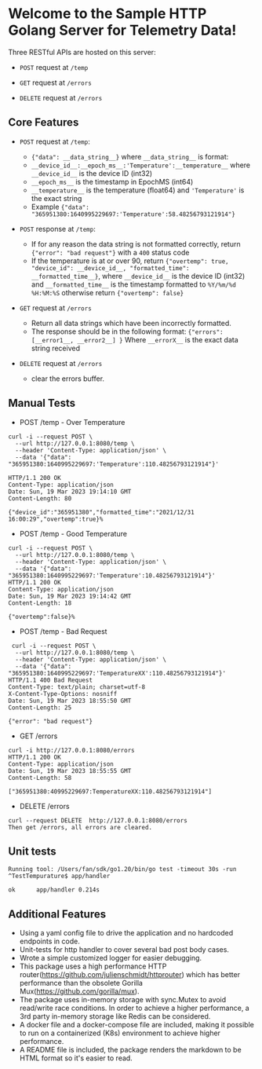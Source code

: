 # Welcome to the Sample HTTP Golang Server for Telemetry Data!
Three RESTful APIs are hosted on this server:

* `POST` request at `/temp`

* `GET` request at `/errors`

* `DELETE` request at `/errors`

## Core Features
* `POST` request at `/temp`:
	- `{"data": __data_string__}`  where `__data_string__` is format:
	- `__device_id__:__epoch_ms__:'Temperature':__temperature__`  where `__device_id__` is the device ID (int32)
	- `__epoch_ms__` is the timestamp in EpochMS (int64)
	- `__temperature__` is the temperature (float64) and `'Temperature'` is the exact string
	- Example `{"data": "365951380:1640995229697:'Temperature':58.48256793121914"}`
  
* `POST` response at `/temp`:
	* If for any reason the data string is not formatted correctly, return `{"error": "bad request"}` with a `400` status code
	- If the temperature is at or over 90, return `{"overtemp": true, "device_id": __device_id__, "formatted_time": __formatted_time__}`, where `__device_id__` is the device ID (int32) and `__formatted_time__` is the timestamp formatted to `%Y/%m/%d %H:%M:%S` otherwise return `{"overtemp": false}`

* `GET` request at `/errors` 
	* Return all data strings which have been incorrectly formatted. 
	* The response should be in the following format: `{"errors": [__error1__, __error2__] }` Where `__errorX__` is the exact data string received

* `DELETE` request at `/errors` 
	* clear the errors buffer.

## Manual Tests
* POST /temp - Over Temperature
```
curl -i --request POST \
  --url http://127.0.0.1:8080/temp \
  --header 'Content-Type: application/json' \
  --data '{"data": "365951380:1640995229697:'Temperature':110.48256793121914"}'

HTTP/1.1 200 OK
Content-Type: application/json
Date: Sun, 19 Mar 2023 19:14:10 GMT
Content-Length: 80

{"device_id":"365951380","formatted_time":"2021/12/31 16:00:29","overtemp":true}%    
```

* POST /temp - Good Temperature
```
curl -i --request POST \
  --url http://127.0.0.1:8080/temp \
  --header 'Content-Type: application/json' \
  --data '{"data": "365951380:1640995229697:'Temperature':10.48256793121914"}'
HTTP/1.1 200 OK
Content-Type: application/json
Date: Sun, 19 Mar 2023 19:14:42 GMT
Content-Length: 18

{"overtemp":false}%      
```

* POST /temp - Bad Request
```
 curl -i --request POST \
  --url http://127.0.0.1:8080/temp \
  --header 'Content-Type: application/json' \
  --data '{"data": "365951380:1640995229697:'TemperatureXX':110.48256793121914"}'
HTTP/1.1 400 Bad Request
Content-Type: text/plain; charset=utf-8
X-Content-Type-Options: nosniff
Date: Sun, 19 Mar 2023 18:55:50 GMT
Content-Length: 25

{"error": "bad request"}
```

* GET /errors
```
curl -i http://127.0.0.1:8080/errors
HTTP/1.1 200 OK
Content-Type: application/json
Date: Sun, 19 Mar 2023 18:55:55 GMT
Content-Length: 58

["365951380:40995229697:TemperatureXX:110.48256793121914"]
```

* DELETE /errors
```
curl --request DELETE  http://127.0.0.1:8080/errors
Then get /errors, all errors are cleared.
```

## Unit tests
```
Running tool: /Users/fan/sdk/go1.20/bin/go test -timeout 30s -run ^TestTempurature$ app/handler

ok  	app/handler	0.214s
```

## Additional Features
- Using a yaml config file to drive the application and no hardcoded endpoints in code.
- Unit-tests for http handler to cover several bad post body cases.
- Wrote a simple customized logger for easier debugging.
- This package uses a high performance HTTP router(https://github.com/julienschmidt/httprouter) which has better performance than the obsolete Gorilla Mux(https://github.com/gorilla/mux).
- The package uses in-memory storage with sync.Mutex to avoid read/write race conditions. In order to achieve a higher performance, a 3rd party in-memory storage like Redis can be considered.
- A docker file and a docker-compose file are included, making it possible to run on a containerized (K8s) environment to achieve higher performance.
- A README file is included, the package renders the markdown to be HTML format so it's easier to read.
